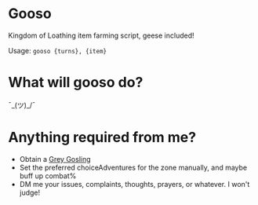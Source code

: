 # Gooso
Kingdom of Loathing item farming script, geese included!

Usage: `gooso {turns}, {item}`

# What will gooso do?
¯\_(ツ)_/¯

# Anything required from me?
 - Obtain a [Grey Gosling](https://kol.coldfront.net/thekolwiki/index.php/Grey_gosling)
 - Set the preferred choiceAdventures for the zone manually, and maybe buff up combat%
 - DM me your issues, complaints, thoughts, prayers, or whatever. I won't judge!
